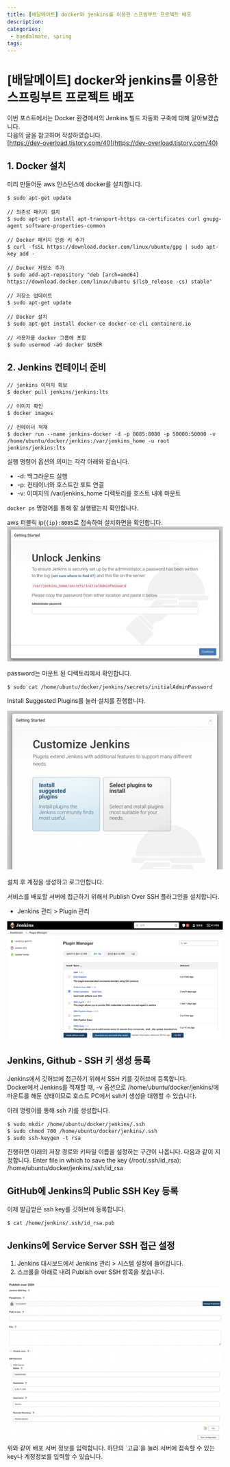 ```yaml
---
title: [배달메이트] docker와 jenkins를 이용한 스프링부트 프로젝트 배포
description:
categories:
 - baedalmate, spring
tags:
---
```


# [배달메이트] docker와 jenkins를 이용한 스프링부트 프로젝트 배포
이번 포스트에서는 Docker 환경에서의 Jenkins 빌드 자동화 구축에 대해 알아보겠습니다.  
다음의 글을 참고하며 작성하였습니다.  
[https://dev-overload.tistory.com/40](https://dev-overload.tistory.com/40)  

## 1. Docker 설치  
미리 만들어둔 aws 인스턴스에 docker를 설치합니다.  
```
$ sudo apt-get update 

// 의존성 패키지 설치 
$ sudo apt-get install apt-transport-https ca-certificates curl gnupg-agent software-properties-common 

// Docker 패키지 인증 키 추가 
$ curl -fsSL https://download.docker.com/linux/ubuntu/gpg | sudo apt-key add -
 
// Docker 저장소 추가 
$ sudo add-apt-repository "deb [arch=amd64] https://download.docker.com/linux/ubuntu $(lsb_release -cs) stable" 

// 저장소 업데이트 
$ sudo apt-get update

// Docker 설치
$ sudo apt-get install docker-ce docker-ce-cli containerd.io

// 사용자를 docker 그룹에 포함
$ sudo usermod -aG docker $USER
```

## 2. Jenkins 컨테이너 준비

```
// jenkins 이미지 확보
$ docker pull jenkins/jenkins:lts

// 이미지 확인
$ docker images

// 컨테이너 적재
$ docker run --name jenkins-docker -d -p 8085:8080 -p 50000:50000 -v /home/ubuntu/docker/jenkins:/var/jenkins_home -u root jenkins/jenkins:lts
```

실행 명령어 옵션의 의미는 각각 아래와 같습니다.  
- -d: 백그라운드 실행
- -p: 컨테이너와 호스트간 포트 연결
- -v: 이미지의 /var/jenkins_home 디렉토리를 호스트 내에 마운트


`docker ps` 명령어를 통해 잘 실행됐는지 확인합니다.  

aws 퍼블릭 ip(`{ip}:8085`로 접속하여 설치화면을 확인합니다.  
<img alt="설치화면" src="/assets/images/jenkins-install.png" />  

password는 마운트 된 디렉토리에서 확인합니다.  

```
$ sudo cat /home/ubuntu/docker/jenkins/secrets/initialAdminPassword
```

Install Suggested Plugins를 눌러 설치를 진행합니다.  

<img alt="플러그인 설치" src="/assets/images/jenkins-plugin.png" />

설치 후 계정을 생성하고 로그인합니다.  

서비스를 배포할 서버에 접근하기 위해서 Publish Over SSH 플러그인을 설치합니다.  

- Jenkins 관리 > Plugin 관리

<img alt="ssh plugin" src="/assets/images/jenkins-ssh.png" />

## Jenkins, Github - SSH 키 생성 등록

Jenkins에서 깃허브에 접근하기 위해서 SSH 키를 깃허브에 등록합니다.  
Docker에서 Jenkins를 적재할 때, -v 옵션으로 /home/ubuntu/docker/jenkins/에 마운트를 해둔 상태이므로 호스트 PC에서 ssh키 생성을 대행할 수 있습니다.  

아래 명령어를 통해 ssh 키를 생성합니다.  

```
$ sudo mkdir /home/ubuntu/docker/jenkins/.ssh 
$ sudo chmod 700 /home/ubuntu/docker/jenkins/.ssh 
$ sudo ssh-keygen -t rsa
```
진행하면 아래의 저장 경로와 키파일 이름을 설정하는 구간이 나옵니다. 다음과 같이 지정합니다. Enter file in which to save the key (/root/.ssh/id_rsa): /home/ubuntu/docker/jenkins/.ssh/id_rsa


## GitHub에 Jenkins의 Public SSH Key 등록

이제 발급받은 ssh key를 깃허브에 등록합니다.  

```
$ cat /home/jenkins/.ssh/id_rsa.pub
```

## Jenkins에 Service Server SSH 접근 설정

1. Jenkins 대시보드에서 Jenkins 관리 > 시스템 설정에 들어갑니다. 
2. 스크롤을 아래로 내려 Publish over SSH 항목을 찾습니다.

<img alt="public over ssh" src="/assets/images/jenkins-public-over-ssh.png" />
위와 같이 배포 서버 정보를 입력합니다.  
하단의 `고급`을 눌러 서버에 접속할 수 있는 key나 계정정보를 입력할 수 있습니다.  





